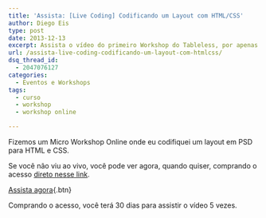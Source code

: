 ```yaml
---
title: 'Assista: [Live Coding] Codificando um Layout com HTML/CSS'
author: Diego Eis
type: post
date: 2013-12-13
excerpt: Assista o vídeo do primeiro Workshop do Tableless, por apenas R$45.
url: /assista-live-coding-codificando-um-layout-com-htmlcss/
dsq_thread_id:
  - 2047076127
categories:
  - Eventos e Workshops
tags:
  - curso
  - workshop
  - workshop online

---
```

Fizemos um Micro Workshop Online onde eu codifiquei um layout em PSD para HTML e CSS.

Se você não viu ao vivo, você pode ver agora, quando quiser, comprando o acesso [direto nesse link][1].

[Assista agora][1]{.btn}

Comprando o acesso, você terá 30 dias para assistir o vídeo 5 vezes.

 [1]: https://www.eventials.com/pt-br/tableless/